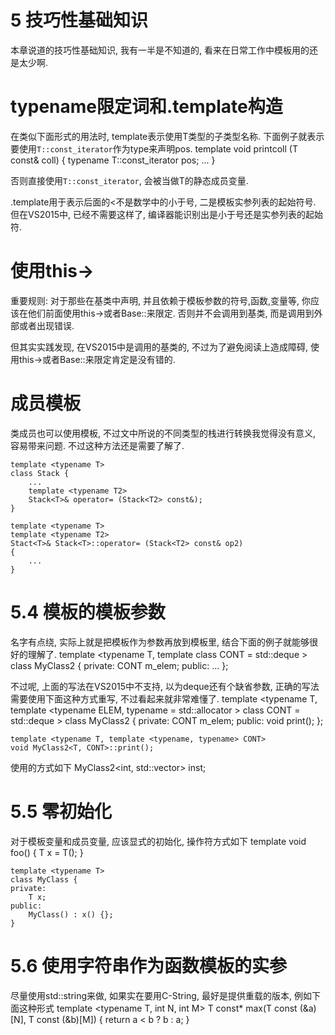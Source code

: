 # 5 技巧性基础知识 #

本章说道的技巧性基础知识, 我有一半是不知道的, 看来在日常工作中模板用的还是太少啊.

# typename限定词和.template构造 #

在类似下面形式的用法时, template表示使用T类型的子类型名称. 下面例子就表示要使用`T::const_iterator`作为type来声明pos.
    template <typename T>
    void printcoll (T const& coll)
    {
        typename T::const_iterator pos;
        ...
    }

否则直接使用`T::const_iterator`, 会被当做T的静态成员变量.

.template用于表示后面的<不是数学中的小于号, 二是模板实参列表的起始符号.
但在VS2015中, 已经不需要这样了, 编译器能识别出是小于号还是实参列表的起始符.

# 使用this-> #

重要规则:
对于那些在基类中声明, 并且依赖于模板参数的符号,函数,变量等, 你应该在他们前面使用this->或者Base<T>::来限定. 否则并不会调用到基类, 而是调用到外部或者出现错误.

但其实实践发现, 在VS2015中是调用的基类的, 不过为了避免阅读上造成障碍, 使用this->或者Base<T>::来限定肯定是没有错的.

# 成员模板 #

类成员也可以使用模板, 不过文中所说的不同类型的栈进行转换我觉得没有意义, 容易带来问题.
不过这种方法还是需要了解了.

    template <typename T>
    class Stack {
        ...
        template <typename T2>
        Stack<T>& operator= (Stack<T2> const&);
    }

    template <typename T>
    template <typename T2>
    Stact<T>& Stack<T>::operator= (Stack<T2> const& op2)
    {
        ...
    }

# 5.4 模板的模板参数 #

名字有点绕, 实际上就是把模板作为参数再放到模板里, 结合下面的例子就能够很好的理解了.
    template <typename T, 
        template <typename> class CONT = std::deque >
    class MyClass2
    {
    private:
        CONT<T> m_elem;
    public:
        ...
    };

不过呢, 上面的写法在VS2015中不支持, 以为deque还有个缺省参数, 正确的写法需要使用下面这种方式重写, 不过看起来就非常难懂了.
    template <typename T, 
        template <typename ELEM,
                    typename = std::allocator<ELEM> > class CONT = std::deque >
    class MyClass2
    {
    private:
        CONT<T> m_elem;
    public:
        void print();
    };

    template <typename T, template <typename, typename> CONT>
    void MyClass2<T, CONT>::print();

使用的方式如下
    MyClass2<int, std::vector> inst;

# 5.5 零初始化 #

对于模板变量和成员变量, 应该显式的初始化, 操作符方式如下
    template <typename T>
    void foo()
    {
        T x = T();
    }

    template <typename T>
    class MyClass {
    private:
        T x;
    public:
        MyClass() : x() {};
    }

# 5.6 使用字符串作为函数模板的实参 #

尽量使用std::string来做, 如果实在要用C-String, 最好是提供重载的版本, 例如下面这种形式
    template <typename T, int N, int M>
    T const* max(T const (&a)[N], T const (&b)[M])
    {
        return a < b ? b : a;
    }

